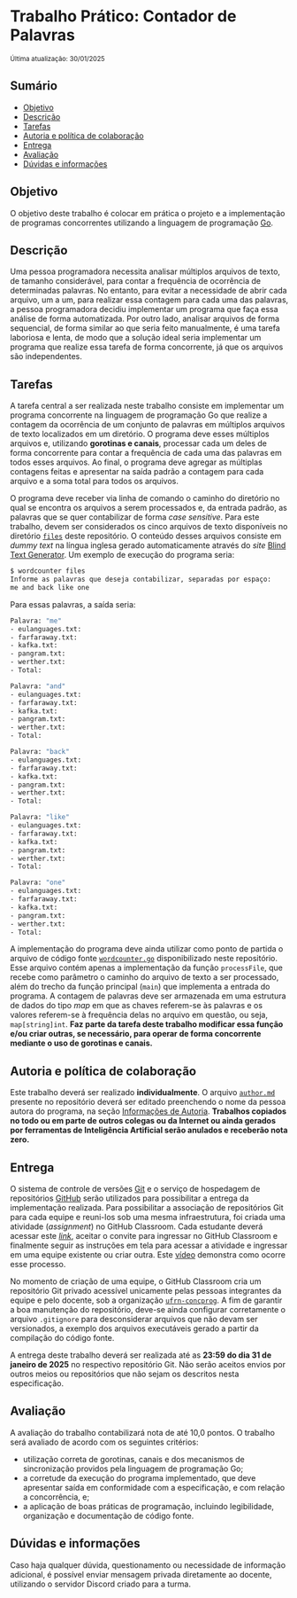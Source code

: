 # Trabalho Prático: Contador de Palavras

<sub>Última atualização: 30/01/2025</sub>

## Sumário

- [Objetivo](#objetivo)
- [Descrição](#descrição)
- [Tarefas](#tarefas)
- [Autoria e política de colaboração](#autoria-e-política-de-colaboração)
- [Entrega](#entrega)
- [Avaliação](#avaliação)
- [Dúvidas e informações](#dúvidas-e-informações)

## Objetivo

O objetivo deste trabalho é colocar em prática o projeto e a implementação de programas concorrentes utilizando a linguagem de programação [Go](https://go.dev).

## Descrição

Uma pessoa programadora necessita analisar múltiplos arquivos de texto, de tamanho considerável, para contar a frequência de ocorrência de determinadas palavras. No entanto, para evitar a necessidade de abrir cada arquivo, um a um, para realizar essa contagem para cada uma das palavras, a pessoa programadora decidiu implementar um programa que faça essa análise de forma automatizada. Por outro lado, analisar arquivos de forma sequencial, de forma similar ao que seria feito manualmente, é uma tarefa laboriosa e lenta, de modo que a solução ideal seria implementar um programa que realize essa tarefa de forma concorrente, já que os arquivos são independentes.

## Tarefas

A tarefa central a ser realizada neste trabalho consiste em implementar um programa concorrente na linguagem de programação Go que realize a contagem da ocorrência de um conjunto de palavras em múltiplos arquivos de texto localizados em um diretório. O programa deve esses múltiplos arquivos e, utilizando **gorotinas e canais**, processar cada um deles de forma concorrente para contar a frequência de cada uma das palavras em todos esses arquivos. Ao final, o programa deve agregar as múltiplas contagens feitas e apresentar na saída padrão a contagem para cada arquivo e a soma total para todos os arquivos.

O programa deve receber via linha de comando o caminho do diretório no qual se encontra os arquivos a serem processados e, da entrada padrão, as palavras que se quer contabilizar de forma *case sensitive*. Para este trabalho, devem ser considerados os cinco arquivos de texto disponíveis no diretório [`files`](https://github.com/ufrn-concprog/wordcounter/tree/master/files) deste repositório. O conteúdo desses arquivos consiste em *dummy text* na língua inglesa gerado automaticamente através do *site* [Blind Text Generator](https://www.blindtextgenerator.com/). Um exemplo de execução do programa seria:

```bash
$ wordcounter files
Informe as palavras que deseja contabilizar, separadas por espaço:
me and back like one
```

Para essas palavras, a saída seria:

```bash
Palavra: "me"
- eulanguages.txt: 
- farfaraway.txt:
- kafka.txt:
- pangram.txt:
- werther.txt: 
- Total: 

Palavra: "and"
- eulanguages.txt: 
- farfaraway.txt:
- kafka.txt:
- pangram.txt:
- werther.txt: 
- Total: 

Palavra: "back"
- eulanguages.txt: 
- farfaraway.txt:
- kafka.txt:
- pangram.txt:
- werther.txt: 
- Total: 

Palavra: "like"
- eulanguages.txt: 
- farfaraway.txt:
- kafka.txt:
- pangram.txt:
- werther.txt: 
- Total: 

Palavra: "one"
- eulanguages.txt: 
- farfaraway.txt:
- kafka.txt:
- pangram.txt:
- werther.txt: 
- Total: 
```

A implementação do programa deve ainda utilizar como ponto de partida o arquivo de código fonte [`wordcounter.go`](https://github.com/ufrn-concprog/wordcounter/tree/master/wordcounter.go) disponibilizado neste repositório. Esse arquivo contém apenas a implementação da função `processFile`, que recebe como parâmetro o caminho do arquivo de texto a ser processado, além do trecho da função principal (`main`) que implementa a entrada do programa. A contagem de palavras deve ser armazenada em uma estrutura de dados do tipo *map* em que as chaves referem-se às palavras e os valores referem-se à frequência delas no arquivo em questão, ou seja, `map[string]int`. **Faz parte da tarefa deste trabalho modificar essa função e/ou criar outras, se necessário, para operar de forma concorrente mediante o uso de gorotinas e canais.**

## Autoria e política de colaboração

Este trabalho deverá ser realizado **individualmente**. O arquivo [`author.md`](https://github.com/ufrn-concprog/wordcounter/tree/master/author.md) presente no repositório deverá ser editado preenchendo o nome da pessoa autora do programa, na seção [Informações de Autoria](https://github.com/ufrn-concprog/wordcounter/tree/master/author.md#identificação-de-autoria). **Trabalhos copiados no todo ou em parte de outros colegas ou da Internet ou ainda gerados por ferramentas de Inteligência Artificial serão anulados e receberão nota zero.**

## Entrega

O sistema de controle de versões [Git](https://git-scm.com) e o serviço de hospedagem de repositórios [GitHub](https://github.com) serão utilizados para possibilitar a entrega da implementação realizada. Para possibilitar a associação de repositórios Git para cada equipe e reuni-los sob uma mesma infraestrutura, foi criada uma atividade (*assignment*) no GitHub Classroom. Cada estudante deverá acessar este [*link*](https://classroom.github.com/a/X6rl7L5H), aceitar o convite para ingressar no GitHub Classroom e finalmente seguir as instruções em tela para acessar a atividade e ingressar em uma equipe existente ou criar outra. Este [vídeo](https://youtu.be/ObaFRGp_Eko) demonstra como ocorre esse processo.

No momento de criação de uma equipe, o GitHub Classroom cria um repositório Git privado acessível unicamente pelas pessoas integrantes da equipe e pelo docente, sob a organização [`ufrn-concprog`](https://github.com/ufrn-concprog). A fim de garantir a boa manutenção do repositório, deve-se ainda configurar corretamente o arquivo `.gitignore` para desconsiderar arquivos que não devam ser versionados, a exemplo dos arquivos executáveis gerado a partir da compilação do código fonte.

A entrega deste trabalho deverá ser realizada até as **23:59 do dia 31 de janeiro de 2025** no respectivo repositório Git. Não serão aceitos envios por outros meios ou repositórios que não sejam os descritos nesta especificação.

## Avaliação

A avaliação do trabalho contabilizará nota de até 10,0 pontos. O trabalho será avaliado de acordo com os seguintes critérios:

- utilização correta de gorotinas, canais e dos mecanismos de sincronização providos pela linguagem de programação Go;
- a corretude da execução do programa implementado, que deve apresentar saída em conformidade com a especificação, e com relação a concorrência, e;
- a aplicação de boas práticas de programação, incluindo legibilidade, organização e documentação de código fonte.

## Dúvidas e informações

Caso haja qualquer dúvida, questionamento ou necessidade de informação adicional, é possível enviar mensagem privada diretamente ao docente, utilizando o servidor Discord criado para a turma.
